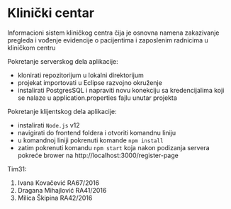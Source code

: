 # Klinički centar
Informacioni sistem kliničkog centra čija je osnovna namena zakazivanje pregleda i vođenje evidencije o pacijentima i zaposlenim radnicima u kliničkom centru

Pokretanje serverskog dela aplikacije:
 - klonirati repozitorijum u lokalni direktorijum
 - projekat importovati u Eclipse razvojno okruženje
 - instalirati PostgresSQL i napraviti novu konekciju sa kredencijalima koji se nalaze u application.properties 
   fajlu unutar projekta
  
 Pokretanje klijentskog dela aplikacije:
 - instalirati <code>Node.js</code> v12
 - navigirati do frontend foldera i otvoriti komandnu liniju 
 - u komandnoj liniji pokrenuti komande <code>npm install</code>
 - zatim pokrenuti komandu <code>npm start</code> koja nakon podizanja servera pokreće brower na http://localhost:3000/register-page
 
 
 Tim31:
 1. Ivana Kovačević RA67/2016
 2. Dragana Mihajlović RA41/2016
 3. Milica Škipina RA42/2016
  
  
